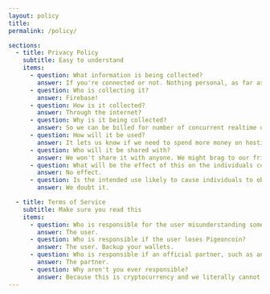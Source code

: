 ```yaml
---
layout: policy
title:
permalink: /policy/

sections:
  - title: Privacy Policy
    subtitle: Easy to understand
    items:
      - question: What information is being collected?
        answer: If you're connected or not. Nothing personal, as far as we know.
      - question: Who is collecting it?
        answer: Firebase!
      - question: How is it collected?
        answer: Through the internet?
      - question: Why is it being collected?
        answer: So we can be billed for number of concurrent realtime database connections.
      - question: How will it be used?
        answer: It lets us know if we need to spend more money on hosting.
      - question: Who will it be shared with?
        answer: We won't share it with anyone. We might brag to our friends about how many concurrent connections we have, though.
      - question: What will be the effect of this on the individuals concerned?
        answer: No effect.
      - question: Is the intended use likely to cause individuals to object or complain?
        answer: We doubt it.

  - title: Terms of Service
    subtitle: Make sure you read this
    items:
      - question: Who is responsible for the user misunderstanding something on this page?
        answer: The user.
      - question: Who is responsible if the user loses Pigeoncoin?
        answer: The user. Backup your wallets.
      - question: Who is responsible if an official partner, such as an exchange, steals Pigeoncoin from a user?
        answer: The partner.
      - question: Why aren't you ever responsible?
        answer: Because this is cryptocurrency and we literally cannot reverse transactions or do anything to meaningfully help you if you make a mistake or are scammed by anyone.
---
```

